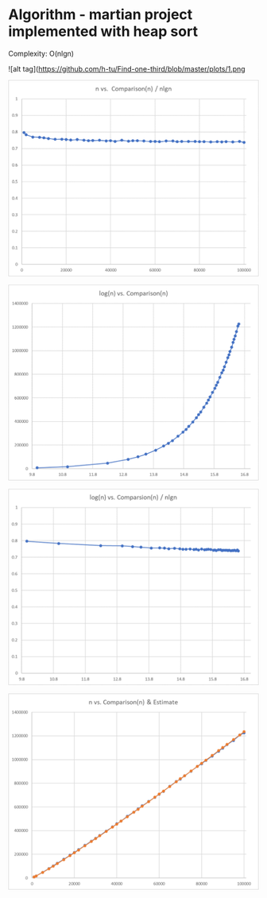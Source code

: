 # Algorithm - martian project implemented with heap sort
Complexity: O(nlgn)

![alt tag](https://github.com/h-tu/Find-one-third/blob/master/plots/1.png

![alt tag](https://github.com/h-tu/Find-one-third/blob/master/plots/2.png)

![alt tag](https://github.com/h-tu/Find-one-third/blob/master/plots/3.png)

![alt tag](https://github.com/h-tu/Find-one-third/blob/master/plots/4.png)

![alt tag](https://github.com/h-tu/Find-one-third/blob/master/plots/5.png)
